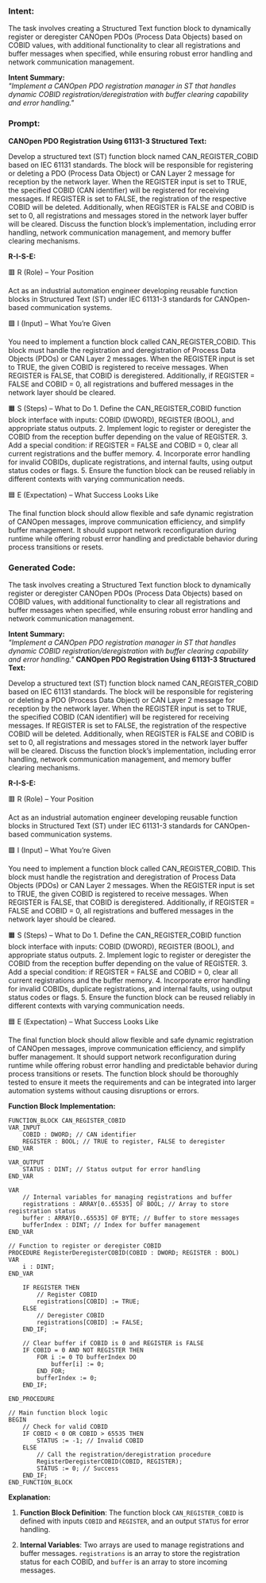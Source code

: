 ### Intent:
The task involves creating a Structured Text function block to dynamically register or deregister CANOpen PDOs (Process Data Objects) based on COBID values, with additional functionality to clear all registrations and buffer messages when specified, while ensuring robust error handling and network communication management.  

**Intent Summary:**  
*"Implement a CANOpen PDO registration manager in ST that handles dynamic COBID registration/deregistration with buffer clearing capability and error handling."*

### Prompt:
**CANOpen PDO Registration Using 61131-3 Structured Text:**

Develop a structured text (ST) function block named CAN_REGISTER_COBID based on IEC 61131 standards. The block will be responsible for registering or deleting a PDO (Process Data Object) or CAN Layer 2 message for reception by the network layer. When the REGISTER input is set to TRUE, the specified COBID (CAN identifier) will be registered for receiving messages. If REGISTER is set to FALSE, the registration of the respective COBID will be deleted. Additionally, when REGISTER is FALSE and COBID is set to 0, all registrations and messages stored in the network layer buffer will be cleared. Discuss the function block’s implementation, including error handling, network communication management, and memory buffer clearing mechanisms.

**R-I-S-E:**

🟥 R (Role) – Your Position

Act as an industrial automation engineer developing reusable function blocks in Structured Text (ST) under IEC 61131-3 standards for CANOpen-based communication systems.

🟩 I (Input) – What You’re Given

You need to implement a function block called CAN_REGISTER_COBID. This block must handle the registration and deregistration of Process Data Objects (PDOs) or CAN Layer 2 messages. When the REGISTER input is set to TRUE, the given COBID is registered to receive messages. When REGISTER is FALSE, that COBID is deregistered. Additionally, if REGISTER = FALSE and COBID = 0, all registrations and buffered messages in the network layer should be cleared.

🟧 S (Steps) – What to Do
	1.	Define the CAN_REGISTER_COBID function block interface with inputs: COBID (DWORD), REGISTER (BOOL), and appropriate status outputs.
	2.	Implement logic to register or deregister the COBID from the reception buffer depending on the value of REGISTER.
	3.	Add a special condition: if REGISTER = FALSE and COBID = 0, clear all current registrations and the buffer memory.
	4.	Incorporate error handling for invalid COBIDs, duplicate registrations, and internal faults, using output status codes or flags.
	5.	Ensure the function block can be reused reliably in different contexts with varying communication needs.

🟦 E (Expectation) – What Success Looks Like

The final function block should allow flexible and safe dynamic registration of CANOpen messages, improve communication efficiency, and simplify buffer management. It should support network reconfiguration during runtime while offering robust error handling and predictable behavior during process transitions or resets.

### Generated Code:
The task involves creating a Structured Text function block to dynamically register or deregister CANOpen PDOs (Process Data Objects) based on COBID values, with additional functionality to clear all registrations and buffer messages when specified, while ensuring robust error handling and network communication management.  

**Intent Summary:**  
*"Implement a CANOpen PDO registration manager in ST that handles dynamic COBID registration/deregistration with buffer clearing capability and error handling."*
**CANOpen PDO Registration Using 61131-3 Structured Text:**

Develop a structured text (ST) function block named CAN_REGISTER_COBID based on IEC 61131 standards. The block will be responsible for registering or deleting a PDO (Process Data Object) or CAN Layer 2 message for reception by the network layer. When the REGISTER input is set to TRUE, the specified COBID (CAN identifier) will be registered for receiving messages. If REGISTER is set to FALSE, the registration of the respective COBID will be deleted. Additionally, when REGISTER is FALSE and COBID is set to 0, all registrations and messages stored in the network layer buffer will be cleared. Discuss the function block’s implementation, including error handling, network communication management, and memory buffer clearing mechanisms.

**R-I-S-E:**

🟥 R (Role) – Your Position

Act as an industrial automation engineer developing reusable function blocks in Structured Text (ST) under IEC 61131-3 standards for CANOpen-based communication systems.

🟩 I (Input) – What You’re Given

You need to implement a function block called CAN_REGISTER_COBID. This block must handle the registration and deregistration of Process Data Objects (PDOs) or CAN Layer 2 messages. When the REGISTER input is set to TRUE, the given COBID is registered to receive messages. When REGISTER is FALSE, that COBID is deregistered. Additionally, if REGISTER = FALSE and COBID = 0, all registrations and buffered messages in the network layer should be cleared.

🟧 S (Steps) – What to Do
	1.	Define the CAN_REGISTER_COBID function block interface with inputs: COBID (DWORD), REGISTER (BOOL), and appropriate status outputs.
	2.	Implement logic to register or deregister the COBID from the reception buffer depending on the value of REGISTER.
	3.	Add a special condition: if REGISTER = FALSE and COBID = 0, clear all current registrations and the buffer memory.
	4.	Incorporate error handling for invalid COBIDs, duplicate registrations, and internal faults, using output status codes or flags.
	5.	Ensure the function block can be reused reliably in different contexts with varying communication needs.

🟦 E (Expectation) – What Success Looks Like

The final function block should allow flexible and safe dynamic registration of CANOpen messages, improve communication efficiency, and simplify buffer management. It should support network reconfiguration during runtime while offering robust error handling and predictable behavior during process transitions or resets. The function block should be thoroughly tested to ensure it meets the requirements and can be integrated into larger automation systems without causing disruptions or errors.

**Function Block Implementation:**

```structuredtext
FUNCTION_BLOCK CAN_REGISTER_COBID
VAR_INPUT
    COBID : DWORD; // CAN identifier
    REGISTER : BOOL; // TRUE to register, FALSE to deregister
END_VAR

VAR_OUTPUT
    STATUS : DINT; // Status output for error handling
END_VAR

VAR
    // Internal variables for managing registrations and buffer
    registrations : ARRAY[0..65535] OF BOOL; // Array to store registration status
    buffer : ARRAY[0..65535] OF BYTE; // Buffer to store messages
    bufferIndex : DINT; // Index for buffer management
END_VAR

// Function to register or deregister COBID
PROCEDURE RegisterDeregisterCOBID(COBID : DWORD; REGISTER : BOOL)
VAR
    i : DINT;
END_VAR

    IF REGISTER THEN
        // Register COBID
        registrations[COBID] := TRUE;
    ELSE
        // Deregister COBID
        registrations[COBID] := FALSE;
    END_IF;

    // Clear buffer if COBID is 0 and REGISTER is FALSE
    IF COBID = 0 AND NOT REGISTER THEN
        FOR i := 0 TO bufferIndex DO
            buffer[i] := 0;
        END_FOR;
        bufferIndex := 0;
    END_IF;

END_PROCEDURE

// Main function block logic
BEGIN
    // Check for valid COBID
    IF COBID < 0 OR COBID > 65535 THEN
        STATUS := -1; // Invalid COBID
    ELSE
        // Call the registration/deregistration procedure
        RegisterDeregisterCOBID(COBID, REGISTER);
        STATUS := 0; // Success
    END_IF;
END_FUNCTION_BLOCK
```

**Explanation:**

1. **Function Block Definition**: The function block `CAN_REGISTER_COBID` is defined with inputs `COBID` and `REGISTER`, and an output `STATUS` for error handling.

2. **Internal Variables**: Two arrays are used to manage registrations and buffer messages. `registrations` is an array to store the registration status for each COBID, and `buffer` is an array to store incoming messages.
